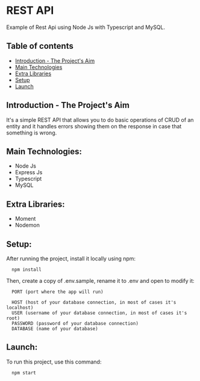 # REST API

Example of Rest Api using Node Js with Typescript and MySQL.

## Table of contents
* [Introduction - The Project's Aim](#introduction)
* [Main Technologies](#technologies)
* [Extra Libraries](#libraries)
* [Setup](#setup)
* [Launch](#launch)

## Introduction - The Project's Aim

It's a simple REST API that allows you to do basic operations of CRUD of an entity and it handles errors showing them on the response in case that something is wrong.

## Main Technologies:

- Node Js
- Express Js
- Typescript
- MySQL

## Extra Libraries:

- Moment
- Nodemon

## Setup:

After running the project, install it locally using npm:

```
  npm install  
```

Then, create a copy of .env.sample, rename it to .env and open to modify it:

```
  PORT (port where the app will run)

  HOST (host of your database connection, in most of cases it's localhost)
  USER (username of your database connection, in most of cases it's root)
  PASSWORD (password of your database connection)
  DATABASE (name of your database)
```

## Launch:

To run this project, use this command:

```
  npm start
```

